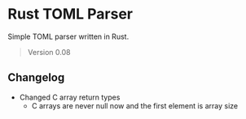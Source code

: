 # Rust TOML Parser

Simple TOML parser written in Rust.

> Version 0.08

## Changelog

- Changed C array return types
  - C arrays are never null now and the first element is array size